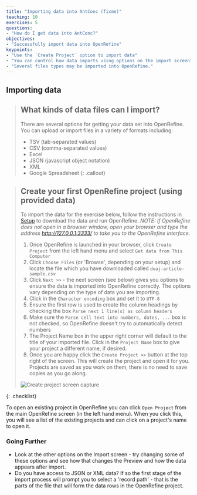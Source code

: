 ```yaml
---
title: "Importing data into AntConc (fixme)"
teaching: 10
exercises: 5
questions:
- "How do I get data into AntConc?"
objectives:
- "Successfully import data into OpenRefine"
keypoints:
- "Use the `Create Project` option to import data"
- "You can control how data imports using options on the import screen"
- "Several files types may be imported into OpenRefine."
---
```


## Importing data

>## What kinds of data files can I import?
>There are several options for getting your data set into OpenRefine. You can upload or import files in a variety of formats including:
>
>* TSV (tab-separated values)
>* CSV (comma-separated values)
>* Excel
>* JSON (javascript object notation)
>* XML
>* Google Spreadsheet
{: .callout}

>## Create your first OpenRefine project (using provided data)
>
> To import the data for the exercise below, follow the instructions in [Setup](https://librarycarpentry.github.io/lc-open-refine/setup.html) to download the data and run OpenRefine. *NOTE: If OpenRefine does not open in a browser window, open your browser and type the address <http://127.0.0.1:3333/> to take you to the OpenRefine interface.*
>
>1. Once OpenRefine is launched in your browser, click `Create Project` from the left hand menu and select `Get data from This Computer`
>2. Click `Choose Files` (or 'Browse', depending on your setup) and locate the file which you have downloaded called `doaj-article-sample.csv`
>3. Click `Next >>` - the next screen (see below) gives you options to ensure the data is imported into OpenRefine correctly. The options vary depending on the type of data you are importing.
>4. Click in the `Character encoding` box and set it to `UTF-8`
>5. Ensure the first row is used to create the column headings by checking the box `Parse next 1 line(s) as column headers`
>6. Make sure the `Parse cell text into numbers, dates, ...` box is not checked, so OpenRefine doesn't try to automatically detect numbers
>7. The Project Name box in the upper right corner will default to the title of your imported file. Click in the `Project Name` box to give your project a different name, if desired.
>8. Once you are happy click the `Create Project >>` button at the top right of the screen. This will create the project and open it for you. Projects are saved as you work on them, there is no need to save copies as you go along.
>   
> ![Create project screen capture](../assets/img/openrefine_ui.png)
>
{: .checklist}

To open an existing project in OpenRefine you can click `Open Project` from the main OpenRefine screen (in the left hand menu). When you click this, you will see a list of the existing projects and can click on a project's name to open it.

### Going Further
* Look at the other options on the Import screen - try changing some of these options and see how that changes the Preview and how the data appears after import.
* Do you have access to JSON or XML data? If so the first stage of the import process will prompt you to select a 'record path' - that is the parts of the file that will form the data rows in the OpenRefine project.
